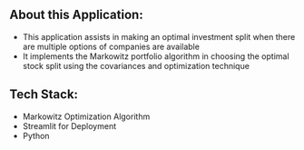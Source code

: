 ## About this Application:

- This application assists in making an optimal investment split when there are multiple options of companies are available
- It implements the Markowitz portfolio algorithm in choosing the optimal stock split using the covariances and optimization technique

## Tech Stack:

- Markowitz Optimization Algorithm
- Streamlit for Deployment
- Python
